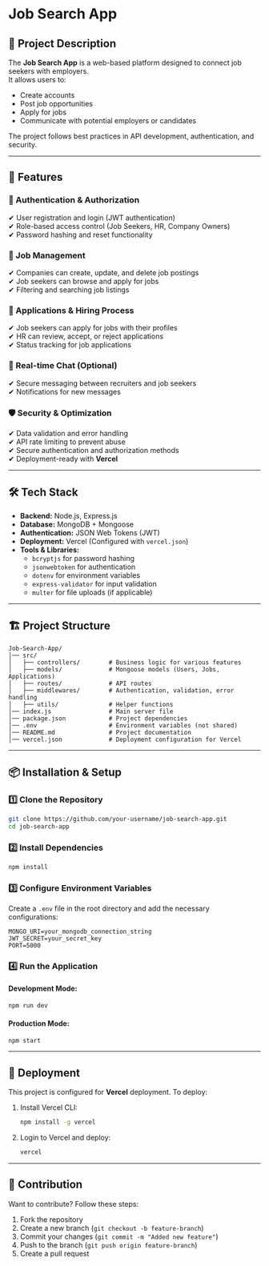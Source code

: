 # Job Search App

## 📌 Project Description

The **Job Search App** is a web-based platform designed to connect job seekers with employers.  
It allows users to:

- Create accounts
- Post job opportunities
- Apply for jobs
- Communicate with potential employers or candidates

The project follows best practices in API development, authentication, and security.

---

## 🚀 Features

### 🔐 Authentication & Authorization

✔ User registration and login (JWT authentication)  
✔ Role-based access control (Job Seekers, HR, Company Owners)  
✔ Password hashing and reset functionality

### 📄 Job Management

✔ Companies can create, update, and delete job postings  
✔ Job seekers can browse and apply for jobs  
✔ Filtering and searching job listings

### 📩 Applications & Hiring Process

✔ Job seekers can apply for jobs with their profiles  
✔ HR can review, accept, or reject applications  
✔ Status tracking for job applications

### 💬 Real-time Chat (Optional)

✔ Secure messaging between recruiters and job seekers  
✔ Notifications for new messages

### 🛡️ Security & Optimization

✔ Data validation and error handling  
✔ API rate limiting to prevent abuse  
✔ Secure authentication and authorization methods  
✔ Deployment-ready with **Vercel**

---

## 🛠️ Tech Stack

- **Backend:** Node.js, Express.js
- **Database:** MongoDB + Mongoose
- **Authentication:** JSON Web Tokens (JWT)
- **Deployment:** Vercel (Configured with `vercel.json`)
- **Tools & Libraries:**
  - `bcryptjs` for password hashing
  - `jsonwebtoken` for authentication
  - `dotenv` for environment variables
  - `express-validator` for input validation
  - `multer` for file uploads (if applicable)

---

## 🏗️ Project Structure

```
Job-Search-App/
│── src/
│   ├── controllers/        # Business logic for various features
│   ├── models/             # Mongoose models (Users, Jobs, Applications)
│   ├── routes/             # API routes
│   ├── middlewares/        # Authentication, validation, error handling
│   ├── utils/              # Helper functions
│── index.js                # Main server file
│── package.json            # Project dependencies
│── .env                    # Environment variables (not shared)
│── README.md               # Project documentation
│── vercel.json             # Deployment configuration for Vercel
```

---

## 📦 Installation & Setup

### 1️⃣ Clone the Repository

```bash
git clone https://github.com/your-username/job-search-app.git
cd job-search-app
```

### 2️⃣ Install Dependencies

```bash
npm install
```

### 3️⃣ Configure Environment Variables

Create a `.env` file in the root directory and add the necessary configurations:

```env
MONGO_URI=your_mongodb_connection_string
JWT_SECRET=your_secret_key
PORT=5000
```

### 4️⃣ Run the Application

#### Development Mode:

```bash
npm run dev
```

#### Production Mode:

```bash
npm start
```

---

## 🚀 Deployment

This project is configured for **Vercel** deployment. To deploy:

1. Install Vercel CLI:
   ```bash
   npm install -g vercel
   ```
2. Login to Vercel and deploy:
   ```bash
   vercel
   ```

---

## 🤝 Contribution

Want to contribute? Follow these steps:

1. Fork the repository
2. Create a new branch (`git checkout -b feature-branch`)
3. Commit your changes (`git commit -m "Added new feature"`)
4. Push to the branch (`git push origin feature-branch`)
5. Create a pull request
